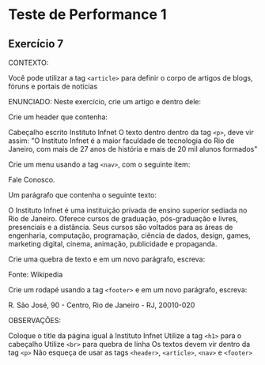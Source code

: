 # Teste de Performance 1

## Exercício 7

CONTEXTO:

Você pode utilizar a tag `<article>` para definir o corpo de artigos de blogs, fóruns e portais de notícias

ENUNCIADO:
Neste exercício, crie um artigo e dentro dele:

Crie um header que contenha:

Cabeçalho escrito Instituto Infnet
O texto dentro dentro da tag `<p>`, deve vir assim:
"O Instituto Infnet é a maior faculdade de tecnologia do Rio de Janeiro, com mais de 27 anos de história e mais de 20 mil alunos formados"

Crie um menu usando a tag `<nav>`, com o seguinte item:

Fale Conosco.

Um parágrafo que contenha o seguinte texto:

O Instituto Infnet é uma instituição privada de ensino superior sediada no Rio de Janeiro. Oferece cursos de graduação, pós-graduação e livres, presenciais e a distância. Seus cursos são voltados para as áreas de engenharia, computação, programação, ciência de dados, design, games, marketing digital, cinema, animação, publicidade e propaganda.

Crie uma quebra de texto e em um novo parágrafo, escreva:

Fonte: Wikipedia

Crie um rodapé usando a tag `<footer>` e em um novo parágrafo, escreva:

R. São José, 90 - Centro, Rio de Janeiro - RJ, 20010-020

OBSERVAÇÕES:

Coloque o title da página igual à Instituto Infnet
Utilize a tag `<h1>` para o cabeçalho
Utilize `<br>` para quebra de linha
Os textos devem vir dentro da tag `<p>`
Não esqueça de usar as tags `<header>`, `<article>`, `<nav>` e `<footer>`
